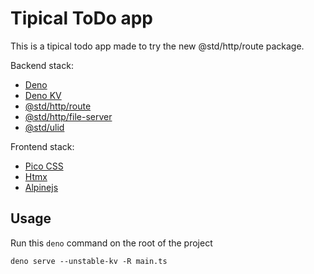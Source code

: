 # Tipical ToDo app

This is a tipical todo app made to try the new @std/http/route package.

Backend stack:
* [Deno](https://docs.deno.com/) 
* [Deno KV](https://docs.deno.com/deploy/kv/manual/)
* [@std/http/route](https://jsr.io/@std/http/doc/~/route)
* [@std/http/file-server](https://jsr.io/@std/http/doc/~/serveFile)
* [@std/ulid](https://jsr.io/@std/ulid)

Frontend stack:
* [Pico CSS](https://picocss.com/)
* [Htmx](https://htmx.org/)
* [Alpinejs](https://alpinejs.dev/)

## Usage

Run this `deno` command on the root of the project

```shell
deno serve --unstable-kv -R main.ts
```
